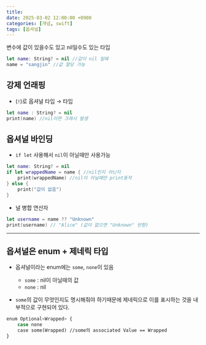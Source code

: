 ```yaml
---
title: 
date: 2025-03-02 12:00:00 +0900
categories: [개념, swift]
tags: [옵셔널]
---
```


변수에 값이 있을수도 있고 nil일수도 있는 타입

```swift
let name: String? = nil //값이 nil 일때
name = "sangjin" //값 할당 가능
```

## 강제 언래핑

- (`!`)로 옵셔널 타입 → 타입

```swift
let name : String? = nil
print(name) //nil이면 크래시 발생
```

## 옵셔널 바인딩

- `if let` 사용해서 `nil`이 아닐때만 사용가능

```swift
let name: String? = nil
if let wrappedName = name { //nil인지 아닌지
	print(wrappedName) //nil이 아닐때만 print동작
} else {
	print("값이 없음")
}
```

- 널 병합 연산자

```swift
let username = name ?? "Unknown"
print(username) // "Alice" (값이 없으면 "Unknown" 반환)
```

---

## 옵셔널은 enum + 제네릭 타입

- 옵셔널이라는 enum에는 `some`, `none`이 있음
    - `some` : nil이 아닐때의 값
    - `none` : nil
    
- `some`의 값이 무엇인지도 명시해줘야 하기때문에 제네릭으로 이를 표시하는 것을 내부적으로 구현되어 있다.

```bash
enum Optional<Wrapped> {
	case none
	case some(Wrapped) //some의 associated Value == Wrapped
}
```

